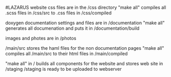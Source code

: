 #LAZARUS website
css files are in the /css directory
"make all" compiles all .scss files in /css/src to .css files in /css/compiled

doxygen documentation settings and files are in /documentation
"make all" generates all documenation and puts it in /documentation/build

images and photes are in /photos

/main/src stores the haml files for the non documentation pages
"make all" compiles all /main/src to their html files in /main/compiled

"make all" in / builds all components for the website and stores web site in /staging
/staging is ready to be uploaded to webserver

